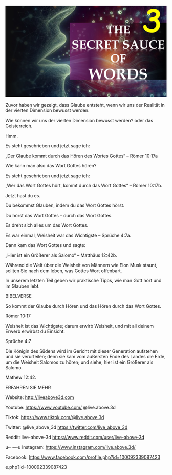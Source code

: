 ![Video cover image](../cover.jpeg "cover-photo")

Zuvor haben wir gezeigt, dass Glaube entsteht, wenn wir uns der Realität in der vierten Dimension bewusst werden.

Wie können wir uns der vierten Dimension bewusst werden? oder das Geisterreich.

Hmm.

Es steht geschrieben und jetzt sage ich:

„Der Glaube kommt durch das Hören des Wortes Gottes“ – Römer 10:17a

Wie kann man also das Wort Gottes hören?

Es steht geschrieben und jetzt sage ich:

„Wer das Wort Gottes hört, kommt durch das Wort Gottes“ – Römer 10:17b.

Jetzt hast du es.

Du bekommst Glauben, indem du das Wort Gottes hörst.

Du hörst das Wort Gottes – durch das Wort Gottes.

Es dreht sich alles um das Wort Gottes.

Es war einmal, Weisheit war das Wichtigste – Sprüche 4:7a.

Dann kam das Wort Gottes und sagte:

„Hier ist ein Größerer als Salomo“ – Matthäus 12:42b.

Während die Welt über die Weisheit von Männern wie Elon Musk staunt, sollten Sie nach dem leben, was Gottes Wort offenbart.

In unserem letzten Teil geben wir praktische Tipps, wie man Gott hört und im Glauben lebt.

BIBELVERSE

So kommt der Glaube durch Hören und das Hören durch das Wort Gottes.

Römer 10:17

Weisheit ist das Wichtigste; darum erwirb Weisheit, und mit all deinem Erwerb erwirbst du Einsicht.

Sprüche 4:7

Die Königin des Südens wird im Gericht mit dieser Generation aufstehen und sie verurteilen; denn sie kam vom äußersten Ende des Landes die Erde, um die Weisheit Salomos zu hören; und siehe, hier ist ein Größerer als Salomo.

Mathew 12:42.

ERFAHREN SIE MEHR

Website: http://liveabove3d.com

Youtube: https://www.youtube.com/ @live.above.3d

Tiktok: https://www.tiktok.com/@live.above.3d

Twitter: @live_above_3d https://twitter.com/live_above_3d

Reddit: live-above-3d https://www.reddit.com/user/live-above-3d

u~ ~~u Instagram: https://www.instagram.com/live.above.3d/

Facebook: https://www.facebook.com/profile.php?id=100092339087423

e.php?id=100092339087423